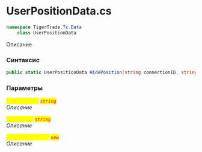 
# UserPositionData.cs
```csharp
namespace TigerTrade.Tc.Data  
    class UserPositionData
```

Описание

### Синтаксис
```csharp
public static UserPositionData HidePosition(string connectionID, string positionID)
```

### Параметры  
<mark style="color:yellow;">`connectionID`</mark> <mark style="color:red;">*`string`*</mark>  
 *Описание*  
  
<mark style="color:yellow;">`positionID`</mark> <mark style="color:red;">*`string`*</mark>  
 *Описание*  
  
<mark style="color:yellow;">`UserPositionData`</mark> <mark style="color:red;">*`new`*</mark>  
 *Описание*  
  

                    
                    